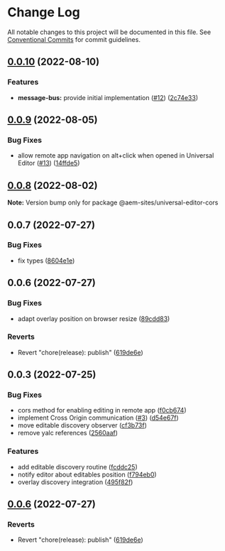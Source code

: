 # Change Log

All notable changes to this project will be documented in this file.
See [Conventional Commits](https://conventionalcommits.org) for commit guidelines.

## [0.0.10](https://git.corp.adobe.com/CQ/universal-editor-utils/compare/@aem-sites/universal-editor-cors@0.0.9...@aem-sites/universal-editor-cors@0.0.10) (2022-08-10)


### Features

* **message-bus:** provide initial implementation ([#12](https://git.corp.adobe.com/CQ/universal-editor-utils/issues/12)) ([2c74e33](https://git.corp.adobe.com/CQ/universal-editor-utils/commits/2c74e33be78f5a099a8e62c63afc9e69adb30f6e))





## [0.0.9](https://git.corp.adobe.com/CQ/universal-editor-utils/compare/@aem-sites/universal-editor-cors@0.0.8...@aem-sites/universal-editor-cors@0.0.9) (2022-08-05)


### Bug Fixes

* allow remote app navigation on alt+click when opened in Universal Editor ([#13](https://git.corp.adobe.com/CQ/universal-editor-utils/issues/13)) ([14ffde5](https://git.corp.adobe.com/CQ/universal-editor-utils/commits/14ffde52e0f9494f1489d93dcc1bed6e888dfc5e))





## [0.0.8](https://git.corp.adobe.com/CQ/universal-editor-utils/compare/@aem-sites/universal-editor-cors@0.0.7...@aem-sites/universal-editor-cors@0.0.8) (2022-08-02)

**Note:** Version bump only for package @aem-sites/universal-editor-cors





## 0.0.7 (2022-07-27)


### Bug Fixes

* fix types ([8604e1e](https://git.corp.adobe.com/CQ/universal-editor-utils/commits/8604e1ec70f2f20128cd77dacdac56bff7156963))



## 0.0.6 (2022-07-27)


### Bug Fixes

* adapt overlay position on browser resize ([89cdd83](https://git.corp.adobe.com/CQ/universal-editor-utils/commits/89cdd834458bdf6f376c40133f64cc5bdaaa7ce4))


### Reverts

* Revert "chore(release): publish" ([619de6e](https://git.corp.adobe.com/CQ/universal-editor-utils/commits/619de6e5ca70a2c6df39a50b30cb99400581b341))



## 0.0.3 (2022-07-25)


### Bug Fixes

* cors method for enabling editing in remote app ([f0cb674](https://git.corp.adobe.com/CQ/universal-editor-utils/commits/f0cb6745a7537922b77c79ebd91b50cff60994bb))
* implement Cross Origin communication ([#3](https://git.corp.adobe.com/CQ/universal-editor-utils/issues/3)) ([d54e67f](https://git.corp.adobe.com/CQ/universal-editor-utils/commits/d54e67fb15e642cd4cbc0dfac94836a72131f263))
* move editable discovery observer ([cf3b73f](https://git.corp.adobe.com/CQ/universal-editor-utils/commits/cf3b73fe2b19c0cd179e05534eb2f3bd302dec29))
* remove yalc references ([2560aaf](https://git.corp.adobe.com/CQ/universal-editor-utils/commits/2560aaf940118f23a82d3f36d7b05dbc010a9adb))


### Features

* add editable discovery routine ([fcddc25](https://git.corp.adobe.com/CQ/universal-editor-utils/commits/fcddc2588ce8d22975bd72c29e35f36056bfdeb8))
* notify editor about editables position ([f794eb0](https://git.corp.adobe.com/CQ/universal-editor-utils/commits/f794eb0507ce00a2112a6849ea145ec359bea9c3))
* overlay discovery integration ([495f82f](https://git.corp.adobe.com/CQ/universal-editor-utils/commits/495f82f94650d43fa112d261ef834abd57f0aa12))





## [0.0.6](https://git.corp.adobe.com/CQ/universal-editor-utils/compare/v0.0.5...v0.0.6) (2022-07-27)


### Reverts

* Revert "chore(release): publish" ([619de6e](https://git.corp.adobe.com/CQ/universal-editor-utils/commits/619de6e5ca70a2c6df39a50b30cb99400581b341))
